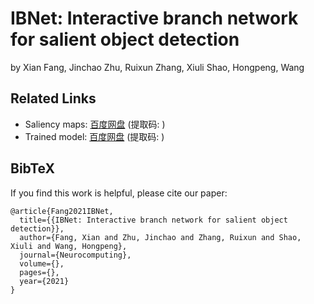 # IBNet: Interactive branch network for salient object detection
by Xian Fang, Jinchao Zhu, Ruixun Zhang, Xiuli Shao, Hongpeng, Wang

## Related Links
- Saliency maps: [百度网盘](https://pan.baidu.com/) (提取码: )
- Trained model: [百度网盘](https://pan.baidu.com/) (提取码: )

## BibTeX
If you find this work is helpful, please cite our paper:
```text
@article{Fang2021IBNet,
  title={{IBNet: Interactive branch network for salient object detection}},
  author={Fang, Xian and Zhu, Jinchao and Zhang, Ruixun and Shao, Xiuli and Wang, Hongpeng},
  journal={Neurocomputing},
  volume={},
  pages={},
  year={2021}
}
```
